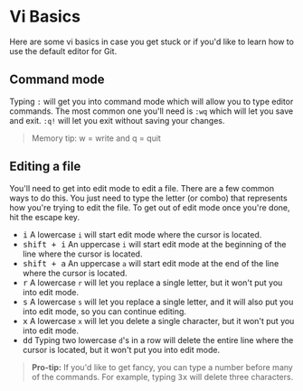 # Vi Basics

Here are some vi basics in case you get stuck or if you'd like to learn how to use the default editor for Git.

## Command mode

Typing `:` will get you into command mode which will allow you to type editor commands.  The most common one you'll need is `:wq` which will let you save and exit.  `:q!` will let you exit without saving your changes.

> Memory tip: w = write and q = quit

## Editing a file

You'll need to get into edit mode to edit a file.  There are a few common ways to do this.  You just need to type the letter (or combo) that represents how you're trying to edit the file.  To get out of edit mode once you're done, hit the escape key.

* <kbd>i</kbd> A lowercase `i` will start edit mode where the cursor is located.
* <kbd>shift + i</kbd> An uppercase `i` will start edit mode at the beginning of the line where the cursor is located.
* <kbd>shift + a</kbd> An uppercase `a` will start edit mode at the end of the line where the cursor is located.
* <kbd>r</kbd> A lowercase `r` will let you replace a single letter, but it won't put you into edit mode.
* <kbd>s</kbd> A lowercase `s` will let you replace a single letter, and it will also put you into edit mode, so you can continue editing.
* <kbd>x</kbd> A lowercase `x` will let you delete a single character, but it won't put you into edit mode.
* <kbd>d</kbd><kbd>d</kbd> Typing two lowercase `d`'s in a row will delete the entire line where the cursor is located, but it won't put you into edit mode.

> **Pro-tip:** If you'd like to get fancy, you can type a number before many of the commands.  For example, typing <kbd>3</kbd><kbd>x</kbd> will delete three characters.

